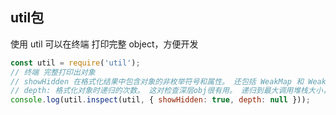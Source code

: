 ## util包 

使用 util 可以在终端 打印完整 object，方便开发

```js
const util = require('util');
// 终端 完整打印出对象
// showHidden 在格式化结果中包含对象的非枚举符号和属性。 还包括 WeakMap 和 WeakSet 条目以及用户定义的原型属性(不包括方法属性)。 默认值: false
// depth: 格式化对象时递归的次数。 这对检查深层obj很有用。 递归到最大调用堆栈大小，传递 Infinity 或 null。 默认值: 2
console.log(util.inspect(util, { showHidden: true, depth: null }));
```

